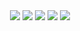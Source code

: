<div  align="center">
    <a herf="https://github.com/kvnrynfl/">
        <img src="http://github-profile-summary-cards.vercel.app/api/cards/profile-details?username=kvnrynfl&theme=2077" />
    </a>
    <a herf="https://github.com/kvnrynfl/">
        <img src="http://github-profile-summary-cards.vercel.app/api/cards/repos-per-language?username=kvnrynfl&theme=2077" />
    </a>
    <a herf="https://github.com/kvnrynfl/">
        <img src="http://github-profile-summary-cards.vercel.app/api/cards/most-commit-language?username=kvnrynfl&theme=2077" />
    </a>
    <a herf="https://github.com/kvnrynfl/">
        <img src="http://github-profile-summary-cards.vercel.app/api/cards/stats?username=kvnrynfl&theme=2077" />
    </a>
    <a herf="https://github.com/kvnrynfl/">
        <img src="http://github-profile-summary-cards.vercel.app/api/cards/productive-time?username=kvnrynfl&theme=2077&utcOffset=8" />
    </a>
</div>
